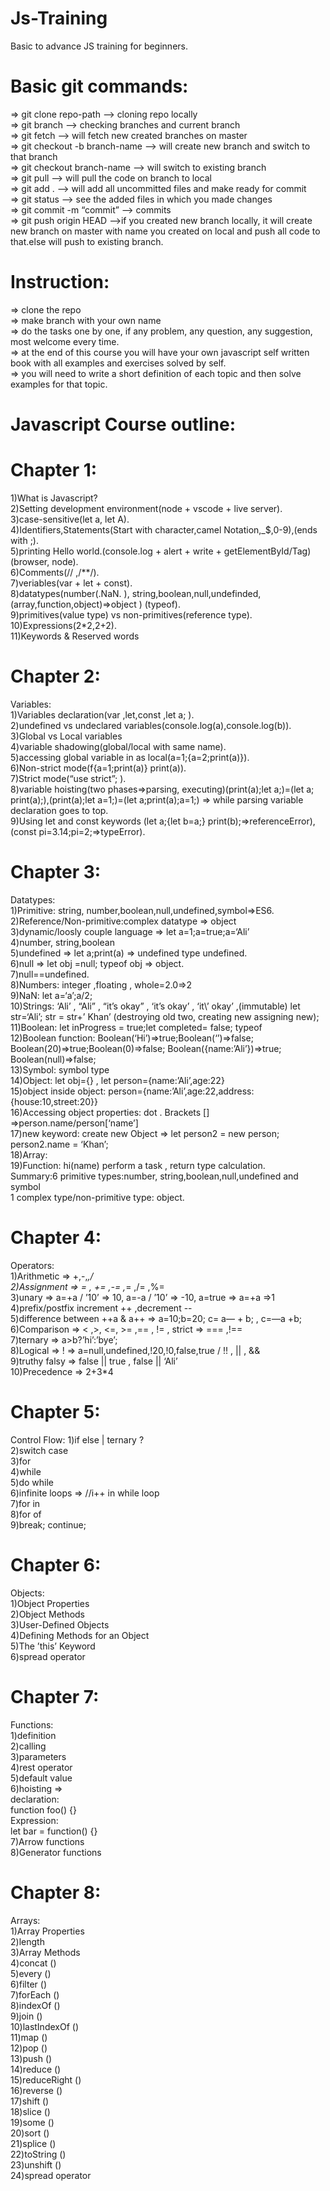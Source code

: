 # Js-Training
Basic to advance JS training for beginners.<br />
# Basic git commands:
=> git clone repo-path  —> cloning repo locally<br />
=> git branch  —> checking branches and current branch<br />
=> git fetch  —> will fetch new created branches on master<br />
=> git checkout -b branch-name  —> will create new branch and switch to that branch<br />
=> git checkout branch-name  —> will switch to existing branch<br />
=> git pull  —> will pull the code on branch to local<br />
=> git add .  —> will add all uncommitted files and make ready for commit<br />
=> git status  —> see the added files in which you made changes<br />
=> git commit -m “commit” —> commits<br />
=> git push origin HEAD  —>if you created new branch locally, it will create new branch on master with name you created on local and push all code to that.else will push to existing branch.<br />
# Instruction:
=> clone the repo<br />
=> make branch with your own name<br />
=> do the tasks one by one, if any problem, any question, any suggestion, most welcome every time.<br />
=> at the end of this course you will have your own javascript self written book with all examples and exercises solved by self.<br />
=> you will need to write a short definition of each topic and then solve examples for that topic.<br />
# Javascript Course outline:
# Chapter 1:
1)What is Javascript?<br />
2)Setting development environment(node + vscode + live server).<br />
3)case-sensitive(let a, let A).<br />
4)Identifiers,Statements(Start with character,camel Notation,_$,0-9),(ends with ;).<br />
5)printing Hello world.(console.log + alert + write + getElementById/Tag) (browser, node).<br />
6)Comments(// ,/**/).<br />
7)veriables(var + let + const).<br />
8)datatypes(number(.NaN. ), string,boolean,null,undefinded, (array,function,object)=>object ) (typeof).<br />
9)primitives(value type) vs non-primitives(reference type).<br />
10)Expressions(2*2,2+2).<br />
11)Keywords & Reserved words<br />
# Chapter 2:
Variables:<br />
1)Variables declaration(var ,let,const ,let a; ).<br />
2)undefined vs undeclared variables(console.log(a),console.log(b)).<br />
3)Global vs Local variables<br />
4)variable shadowing(global/local with same name).<br />
5)accessing global variable in as local(a=1;{a=2;print(a)}).<br />
6)Non-strict mode(f{a=1;print(a)} print(a)).<br />
7)Strict mode(“use strict”; ).<br />
8)variable hoisting(two phases=>parsing, executing)(print(a);let a;)=(let a; print(a);),(print(a);let a=1;)=(let a;print(a);a=1;) => while parsing variable declaration goes to top.<br />
9)Using let and const keywords (let a;{let b=a;} print(b);=>referenceError),(const pi=3.14;pi=2;=>typeError).<br />
# Chapter 3:
Datatypes:<br />
1)Primitive: string, number,boolean,null,undefined,symbol=>ES6.<br />
2)Reference/Non-primitive:complex datatype => object<br />
3)dynamic/loosly couple language => let a=1;a=true;a=‘Ali’<br />
4)number, string,boolean<br />
5)undefined => let a;print(a) => undefined type undefined.<br />
6)null => let obj =null; typeof obj => object.<br />
7)null==undefined.<br />
8)Numbers: integer ,floating , whole=2.0=>2<br />
9)NaN: let a=‘a’;a/2;<br />
10)Strings: ‘Ali’ , “Ali” , “it’s okay” , ‘it’s okay’ , ‘it\’ okay’ ,(immutable) let str=‘Ali’; str = str+’ Khan’ (destroying old two, creating new assigning new);<br />
11)Boolean: let inProgress = true;let completed= false; typeof <br />
12)Boolean function: Boolean(‘Hi’)=>true;Boolean(‘’)=>false;  Boolean(20)=>true;Boolean(0)=>false; Boolean({name:’Ali’})=>true; Boolean(null)=>false;<br />
13)Symbol: symbol type<br />
14)Object: let obj={} , let person={name:’Ali’,age:22}<br />
15)object inside object: person={name:’Ali’,age:22,address:{house:10,street:20}}<br />
16)Accessing object properties: dot . Brackets [] =>person.name/person[‘name’]<br />
17)new keyword: create new Object => let person2 = new person; person2.name = ‘Khan’;<br />
18)Array: <br />
19)Function: hi(name) perform a task , return type calculation. <br />
Summary:6 primitive types:number, string,boolean,null,undefined and symbol<br />
1 complex type/non-primitive type: object.<br />
# Chapter 4:
Operators:<br />
1)Arithmetic => +,-,*,/<br />
2)Assignment => = , += ,-= ,*= ,/= ,%= <br />
3)unary => a=+a / ’10’ => 10, a=-a / ’10’ => -10, a=true => a=+a =>1<br />
4)prefix/postfix increment ++ ,decrement --<br />
5)difference between ++a & a++ => a=10;b=20; c= a— + b; , c=—a +b;<br />
6)Comparison => < ,>, <=, >= ,== , != , strict => === ,!==<br />
7)ternary => a>b?’hi’:’bye’;<br />
8)Logical => ! => a=null,undefined,!20,!0,false,true / !! , || , &&<br />
9)truthy falsy => false || true , false || ‘Ali’<br />
10)Precedence => 2+3*4<br />
# Chapter 5:
Control Flow:
1)if else | ternary ?<br />
2)switch case<br />
3)for<br />
4)while<br />
5)do while<br />
6)infinite loops => //i++ in while loop<br />
7)for in<br />
8)for of<br />
9)break; continue;<br />
# Chapter 6:
Objects:<br />
1)Object Properties<br />
2)Object Methods<br />
3)User-Defined Objects<br /> 
4)Defining Methods for an Object<br />
5)The ’this’ Keyword<br />
6)spread operator<br />
# Chapter 7:
Functions:<br />
1)definition<br />
2)calling<br />
3)parameters<br />
4)rest operator<br />
5)default value<br />
6)hoisting => <br />
declaration: <br />
function foo() {}<br />
Expression:<br />
let bar = function() {}<br />
7)Arrow functions<br />
8)Generator functions<br />
# Chapter 8:
Arrays:<br />
1)Array Properties<br />
2)length<br />
3)Array Methods<br />
4)concat ()<br />
5)every ()<br />
6)filter ()<br />
7)forEach ()<br />
8)indexOf ()<br />
9)join ()<br />
10)lastIndexOf ()<br />
11)map () <br />
12)pop ()<br />
13)push ()<br />
14)reduce () <br />
15)reduceRight ()<br />
16)reverse () <br />
17)shift ()<br />
18)slice ()<br />
19)some ()<br />
20)sort ()<br />
21)splice () <br />
22)toString ()<br />
23)unshift () <br />
24)spread operator<br />
